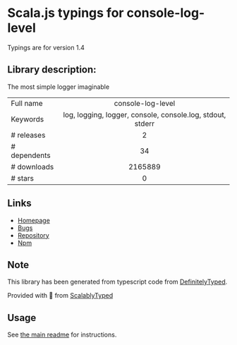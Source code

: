 
# Scala.js typings for console-log-level

Typings are for version 1.4

## Library description:
The most simple logger imaginable

|                    |                 |
| ------------------ | :-------------: |
| Full name          | console-log-level |
| Keywords           | log, logging, logger, console, console.log, stdout, stderr |
| # releases         | 2 |
| # dependents       | 34 |
| # downloads        | 2165889 |
| # stars            | 0 |

## Links
- [Homepage](https://github.com/watson/console-log-level)
- [Bugs](https://github.com/watson/console-log-level/issues)
- [Repository](https://github.com/watson/console-log-level)
- [Npm](https://www.npmjs.com/package/console-log-level)
    


## Note
This library has been generated from typescript code from [DefinitelyTyped](https://definitelytyped.org).

Provided with :purple_heart: from [ScalablyTyped](https://github.com/oyvindberg/ScalablyTyped)

## Usage
See [the main readme](../../readme.md) for instructions.


